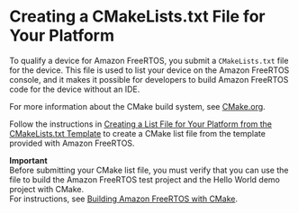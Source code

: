 # Creating a CMakeLists\.txt File for Your Platform<a name="afq-cmake"></a>

To qualify a device for Amazon FreeRTOS, you submit a `CMakeLists.txt` file for the device\. This file is used to list your device on the Amazon FreeRTOS console, and it makes it possible for developers to build Amazon FreeRTOS code for the device without an IDE\.

For more information about the CMake build system, see [CMake\.org](https://cmake.org/overview/)\.

Follow the instructions in [Creating a List File for Your Platform from the CMakeLists\.txt Template](cmake-template.md) to create a CMake list file from the template provided with Amazon FreeRTOS\.

**Important**  
Before submitting your CMake list file, you must verify that you can use the file to build the Amazon FreeRTOS test project and the Hello World demo project with CMake\.  
For instructions, see [Building Amazon FreeRTOS with CMake](building-cmake.md)\.